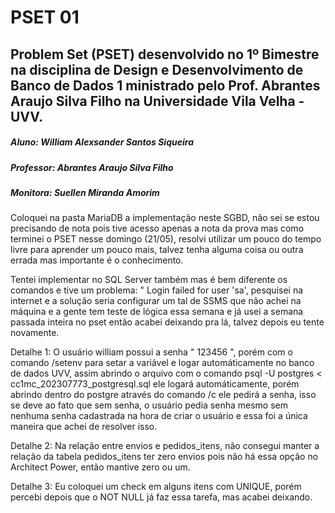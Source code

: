 # PSET 01 

## Problem Set (PSET) desenvolvido no 1º Bimestre na disciplina de Design e Desenvolvimento de Banco de Dados 1 ministrado pelo Prof. Abrantes Araujo Silva Filho na Universidade Vila Velha - UVV.

##### Aluno: William Alexsander Santos Siqueira
##### Professor: Abrantes Araujo Silva Filho
##### Monitora: Suellen Miranda Amorim

Coloquei na pasta MariaDB a implementação neste SGBD, não sei se estou precisando de nota pois  tive acesso apenas a nota da prova mas como terminei o PSET nesse domingo (21/05), resolvi utilizar um pouco do tempo livre para aprender um pouco mais, talvez tenha alguma coisa ou outra errada mas importante é o conhecimento.

Tentei implementar no SQL Server também mas é bem diferente os comandos e tive um problema: " Login failed for user 'sa', pesquisei na internet e a solução seria configurar um tal de SSMS que não achei na máquina e a gente tem teste de lógica essa semana e já usei a semana passada inteira no pset então acabei deixando pra lá, talvez depois eu tente novamente.

Detalhe 1: O usuário william possui a senha " 123456 ", porém com o comando /setenv para setar a variável e logar automáticamente no banco de dados UVV, assim abrindo o arquivo com o comando psql -U postgres < cc1mc_202307773_postgresql.sql ele logará automáticamente, porém abrindo dentro do postgre através do comando /c ele pedirá a senha, isso se deve ao fato que sem senha, o usuário pedia senha mesmo sem nenhuma senha cadastrada na hora de criar o usuário e essa foi a única maneira que achei de resolver isso.

Detalhe 2: Na relação entre envios e pedidos_itens, não consegui manter a relação da tabela pedidos_itens ter zero envios pois não há essa opção no Architect Power, então mantive zero ou um.

Detalhe 3: Eu coloquei um check em alguns itens com UNIQUE, porém percebi depois que o NOT NULL já faz essa tarefa, mas acabei deixando.
